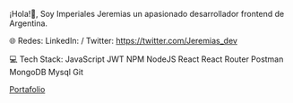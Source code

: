 ¡Hola!👋, Soy Imperiales Jeremias un apasionado desarrollador frontend de Argentina.

🌐 Redes: LinkedIn: / Twitter: https://twitter.com/Jeremias_dev

💻 Tech Stack: JavaScript JWT NPM NodeJS React React Router Postman MongoDB Mysql Git

[Portafolio](https://imperiales-jeremias.vercel.app/)

<!--
**imperialesjeremias/imperialesjeremias** is a ✨ _special_ ✨ repository because its `README.md` (this file) appears on your GitHub profile.

Here are some ideas to get you started:

- 🔭 I’m currently working on ...
- 🌱 I’m currently learning ...
- 👯 I’m looking to collaborate on ...
- 🤔 I’m looking for help with ...
- 💬 Ask me about ...
- 📫 How to reach me: ...
- 😄 Pronouns: ...
- ⚡ Fun fact: ...
-->

